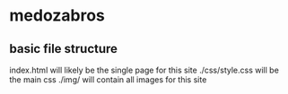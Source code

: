 # medozabros

## basic file structure
index.html will likely be the single page for this site
./css/style.css will be the main css
./img/ will contain all images for this site